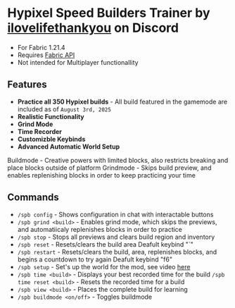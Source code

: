 # Hypixel Speed Builders Trainer by [ilovelifethankyou](https://discord.com/users/ilovelifethankyou) on Discord
- For Fabric 1.21.4
- Requires [Fabric API](https://modrinth.com/mod/fabric-api)
- Not intended for Multiplayer functionallity

## Features
- **Practice all 350 Hypixel builds** - All build featured in the gamemode are included as of `August 3rd, 2025`
- **Realistic Functionality**
- **Grind Mode**
- **Time Recorder**
- **Customizble Keybinds**
- **Advanced Automatic World Setup**

Buildmode - Creative powers with limited blocks, also restricts breaking and place blocks outside of platform
Grindmode - Skips build preview, and enables replenishing blocks in order to keep practicing your time

## Commands
- `/spb config` - Shows configuration in chat with interactable buttons
- `/spb grind <build>` - Enables grind mode, which skips the previews, and automatiicaly replenishes blocks in order to practice
- `/spb stop` - Stops all previews and clears build region and inventory
- `/spb reset` - Resets/clears the build area
  Deafult keybind "`"
- `/spb restart` - Resets/clears the build, area, replenishes blocks, and begins a countdown to try again
  Deafult keybind "f6"
- `/spb setup` - Set's up the world for the mod, see video [here](YOUTUBE)
- `/spb time <build>` - Displays your best recorded time for the build
  `/spb time reset <build>` - Resets the recorded time for a build
- `/spb view <build>` - Places the complete build for learning
- `/spb buildmode <on/off>` - Toggles buildmode
